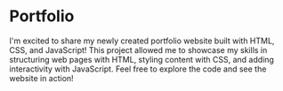 # Portfolio
I'm excited to share my newly created portfolio website built with HTML, CSS, and JavaScript! This project allowed me to showcase my skills in structuring web pages with HTML, styling content with CSS, and adding interactivity with JavaScript. Feel free to explore the code and see the website in action!

